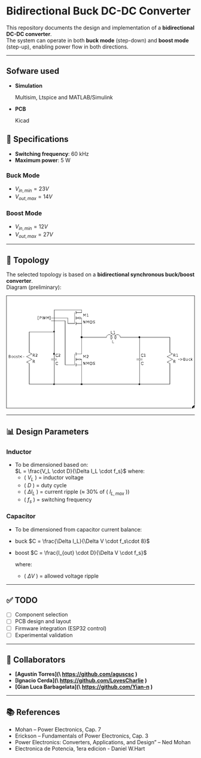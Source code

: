 # Bidirectional Buck DC-DC Converter

This repository documents the design and implementation of a **bidirectional DC-DC converter**.  
The system can operate in both **buck mode** (step-down) and **boost mode** (step-up), enabling power flow in both directions.  

---
## Sofware used
- **Simulation**
  
   Multisim, Ltspice and MATLAB/Simulink
- **PCB**
  
   Kicad
## 📐 Specifications
- **Switching frequency**: 60 kHz  
- **Maximum power**: 5 W  

### Buck Mode
- $V_{in, min} = 23V$  
- $V_{out, max} = 14V$  

### Boost Mode
- $V_{in, min} = 12V$  
- $V_{out, max} = 27V$  

---

## 🔌 Topology
The selected topology is based on a **bidirectional synchronous buck/boost converter**.  
Diagram (preliminary):  

![Topology](pics/topology.png)

---

## 📊 Design Parameters
### Inductor
- To be dimensioned based on:  
 $L = \frac{V_L \cdot D}{\Delta I_L \cdot f_s}$
  where:
  - \( $V_L$ \) = inductor voltage  
  - \( $D$ \) = duty cycle  
  - \( $\Delta I_L$ \) = current ripple (≈ $30$% of \( $I_{L,max}$ \))  
  - \( $f_s$ \) = switching frequency  

### Capacitor
- To be dimensioned from capacitor current balance:
- buck
  $C = \frac{\Delta I_L}{\Delta V \cdot f_s\cdot 8}$
- boost
  $C = \frac{I_{out} \cdot D}{\Delta V \cdot f_s}$
  
  where:
  - \( $\Delta V$ \) = allowed voltage ripple  

---

## ✅ TODO 
- [ ] Component selection  
- [ ] PCB design and layout  
- [ ] Firmware integration (ESP32 control)  
- [ ] Experimental validation
---

## 👥 Collaborators
- **[Agustín Torres](\ https://github.com/aguscsc \)**  
- **[Ignacio Cerda](\ https://github.com/LovesCharlie \)**  
- **[Gian Luca Barbagelata](\ https://github.com/Yian-n \)**  

---

## 📚 References
-   Mohan – Power Electronics, Cap. 7
-   Erickson – Fundamentals of Power Electronics, Cap. 3
-   Power Electronics: Converters, Applications, and Design” – Ned Mohan
-   Electronica de Potencia, 1era edicion - Daniel W.Hart
